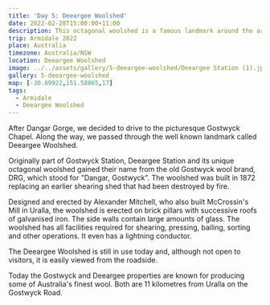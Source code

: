 ```yaml
---
title: 'Day 5: Deeargee Woolshed'
date: 2022-02-28T15:00:00+11:00
description: This octagonal woolshed is a famous landmark around the area.
trip: Armidale 2022
place: Australia
timezone: Australia/NSW
location: Deeargee Woolshed
image: ../../assets/gallery/5-deeargee-woolshed/Deeargee Station (1).jpeg
gallery: 5-deeargee-woolshed
map: [-30.69922,151.58865,17]
tags:
  - Armidale
  - Deeargee Woolshed
---
```

After Dangar Gorge, we decided to drive to the picturesque Gostwyck Chapel. Along the way, we passed through the well known landmark called Deeargee Woolshed.

Originally part of Gostwyck Station, Deeargee Station and its unique octagonal woolshed gained their name from the old Gostwyck wool brand, DRG, which stood for "Dangar, Gostwyck". The woolshed was built in 1872 replacing an earlier shearing shed that had been destroyed by fire.

Designed and erected by Alexander Mitchell, who also built McCrossin's Mill in Uralla, the woolshed is erected on brick pillars with successive roofs of galvanised iron. The side walls contain large amounts of glass. The woolshed has all facilities required for shearing, pressing, bailing, sorting and other operations. It even has a lightning conductor.

The Deeargee Woolshed is still in use today and, although not open to visitors, it is easily viewed from the roadside.

Today the Gostwyck and Deeargee properties are known for producing some of Australia's finest wool. Both are 11 kilometres from Uralla on the Gostwyck Road.
